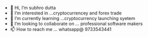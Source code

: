 - 👋 Hi, I’m subhro dutta
- 👀 I’m interested in ...cryptocurrencey and forex trade
- 🌱 I’m currently learning ...cryptocurrency launching syetem
- 💞️ I’m looking to collaborate on ... professional software makers
- 📫 How to reach me ... whatsapp@ 9733543441

<!---
Pritidutta123/Pritidutta123 is a ✨ special ✨ repository because its `README.md` (this file) appears on your GitHub profile.
You can click the Preview link to take a look at your changes.
--->
